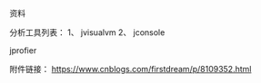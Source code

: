 资料

分析工具列表：
1、	jvisualvm
2、	jconsole


jprofier

附件链接：
https://www.cnblogs.com/firstdream/p/8109352.html

